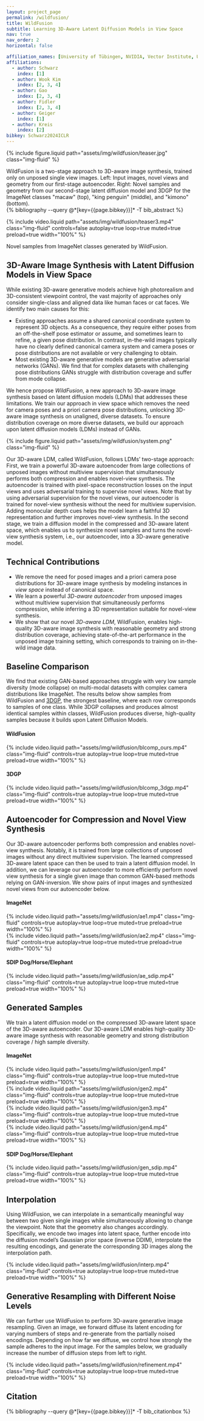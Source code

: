 ```yaml
---
layout: project_page
permalink: /wildfusion/
title: WildFusion
subtitle: Learning 3D-Aware Latent Diffusion Models in View Space
nav: true
nav_order: 2
horizontal: false

affiliation_names: [University of Tübingen, NVIDIA, Vector Institute, University of Toronto]
affiliations:
  - author: Schwarz
    index: [1]
  - author: Wook Kim
    index: [2, 3, 4]
  - author: Gao
    index: [2, 3, 4]
  - author: Fidler
    index: [2, 3, 4]
  - author: Geiger
    index: [1]
  - author: Kreis
    index: [2]
bibkey: Schwarz2024ICLR
---
```


{% include figure.liquid path="assets/img/wildfusion/teaser.jpg" class="img-fluid" %}

<div class="caption">
    WildFusion is a two-stage approach to 3D-aware image synthesis, trained only on unposed single view images. Left: Input images, novel views and geometry from our first-stage autoencoder. Right: Novel 
    samples and geometry from our second-stage latent diffusion model and 3DGP for the ImageNet classes "macaw" (top), "king penguin" (middle), and "kimono" (bottom).
</div>

<div class="section">
<div class="bibentry">
    {% bibliography --query @*[key={{page.bibkey}}]* -T bib_abstract %}
</div>
</div>

{% include video.liquid path="assets/img/wildfusion/teaser3.mp4" class="img-fluid" controls=false autoplay=true
loop=true muted=true preload=true width="100%" %}

<div class="caption">
    Novel samples from ImageNet classes generated by WildFusion.
</div>

<div class="section">
<h2 class="text-left text-secondary">
    3D-Aware Image Synthesis with Latent Diffusion Models in View Space
</h2>
<p>
    While existing 3D-aware generative models achieve high photorealism and 3D-consistent viewpoint control, the vast majority of approaches only consider single-class and aligned data like human faces or cat faces. We identify two main causes for this: 
    <ul>
        <li>Existing approaches assume a shared canonical coordinate system to represent 3D objects. As a consequence,
        they require either poses from an off-the-shelf pose estimator or assume, and sometimes learn to refine, a given pose
        distribution. In contrast, in-the-wild images typically have no clearly defined canonical camera
        system and camera poses or pose distributions are not available or very challenging to obtain.
        </li>
        <li>Most existing 3D-aware generative models are generative adversarial networks (GANs). We find that for complex datasets with challenging pose distributions GANs struggle with distribution coverage and suffer from mode collapse.
        </li>
    </ul>
    We hence propose <em>WildFusion</em>, a new approach to 3D-aware image synthesis based on latent diffusion models (LDMs) that addresses these limitations.
    We train our approach in view space which removes the need for camera poses and a priori camera pose distributions, unlocking 3D-aware image synthesis on unaligned, diverse datasets. To ensure distribution coverage on more diverse datasets, we build our approach upon latent diffusion models (LDMs) instead of GANs.
</p>
{% include figure.liquid path="assets/img/wildfusion/system.png" class="img-fluid" %}
<p>
Our 3D-aware LDM, called WildFusion, follows LDMs’ two-stage approach: First, we train a
powerful 3D-aware autoencoder from large collections of unposed images without multiview
supervision that simultaneously performs both compression and enables novel-view synthesis. The
autoencoder is trained with pixel-space reconstruction losses on the input views and uses adversarial training to supervise novel views. Note that by using adversarial supervision for the novel views, our autoencoder is trained for novel-view synthesis without the need for multiview supervision. Adding monocular depth cues helps the model learn a faithful 3D representation and further improves novel-view synthesis. In the second stage, we train a diffusion model in the compressed and 3D-aware latent space, which enables us to synthesize novel samples and turns the novel-view synthesis system, i.e., our autoencoder, into a 3D-aware generative model.
</p>
</div>

<div class="section">
<h2 class="text-left text-secondary">
    Technical Contributions
</h2>
<ul>
    <li>We remove the need for posed images and a priori camera pose distributions for 3D-aware image synthesis by modeling instances in <em>view space</em> instead of canonical space.</li>
    <li>We learn a powerful <em>3D-aware autoencoder</em> from unposed images without multiview supervision that simultaneously performs compression, while inferring a 3D representation suitable for novel-view synthesis.</li>
    <li>We show that our novel <em>3D-aware LDM</em>, WildFusion, enables high-quality 3D-aware image synthesis with reasonable geometry and strong distribution coverage, achieving state-of-the-art performance in the unposed image training setting, which corresponds to training on in-the-wild image data.</li>
</ul>
</div>

<div class="section">
<h2 class="text-left text-secondary">
    Baseline Comparison
</h2>   
<p>
  We find that existing GAN-based approaches struggle with very low sample diversity (mode collapse) on multi-modal datasets with complex camera distributions like ImageNet.
  The results below show samples from WildFusion and <a href="https://snap-research.github.io/3dgp/">3DGP</a>, the strongest baseline, where each row corresponds to samples of one class.
  While 3DGP collapses and produces almost identical samples within classes, WildFusion produces diverse, high-quality samples because it builds upon Latent Diffusion Models.
</p>
<div class="row">
    <div class="col-md-6 col-sm-6 col-xs-6 gallery">
        <h4>WildFusion</h4>
        {% include video.liquid path="assets/img/wildfusion/blcomp_ours.mp4" class="img-fluid" controls=true autoplay=true loop=true muted=true preload=true width="100%" %}
    </div>
    <div class="col-md-6 col-sm-6 col-xs-6 gallery">
        <h4>3DGP</h4>
        {% include video.liquid path="assets/img/wildfusion/blcomp_3dgp.mp4" class="img-fluid" controls=true autoplay=true loop=true muted=true preload=true width="100%" %}
    </div>
</div>
</div>

<div class="section">
<h2 class="text-left text-secondary">
Autoencoder for Compression and Novel View Synthesis
</h2>
<p>
Our 3D-aware autoencoder performs both compression and enables novel-view synthesis. Notably, it is trained from large collections of unposed images without any direct multiview supervision.
The learned compressed 3D-aware latent space can then be used to train a latent diffusion model. In addition, we can leverage our autoencoder to more efficiently perform novel view synthesis for a single given image than common GAN-based methods relying on GAN-inversion.
We show pairs of input images and synthesized novel views from our autoencoder below.
</p>
<div class="row">
<div class="col-md-12 col-sm-12 col-xs-12 gallery">
  <h4>ImageNet</h4>
        {% include video.liquid path="assets/img/wildfusion/ae1.mp4" class="img-fluid" controls=true autoplay=true loop=true muted=true preload=true width="100%" %}
</div>
<div class="col-md-12 col-sm-12 col-xs-12 gallery">
        {% include video.liquid path="assets/img/wildfusion/ae2.mp4" class="img-fluid" controls=true autoplay=true loop=true muted=true preload=true width="100%" %}
</div>
<div class="col-md-12 col-sm-12 col-xs-12 gallery">
  <h4>SDIP Dog/Horse/Elephant</h4>
        {% include video.liquid path="assets/img/wildfusion/ae_sdip.mp4" class="img-fluid" controls=true autoplay=true loop=true muted=true preload=true width="100%" %}
</div>
</div>
</div>

<div class="section">
<h2 class="text-left text-secondary">
Generated Samples
</h2>
<p>
We train a latent diffusion model on the compressed 3D-aware latent space of the 3D-aware autoencoder.
Our 3D-aware LDM enables high-quality 3D-aware image synthesis with reasonable geometry and strong distribution coverage / high sample diversity. 
  </p>
<div class="row">
    <div class="col-md-12 col-sm-12 col-xs-12 gallery">
      <h4>ImageNet</h4>
        {% include video.liquid path="assets/img/wildfusion/gen1.mp4" class="img-fluid" controls=true autoplay=true loop=true muted=true preload=true width="100%" %}
    </div>
    <div class="col-md-12 col-sm-12 col-xs-12 gallery">
        {% include video.liquid path="assets/img/wildfusion/gen2.mp4" class="img-fluid" controls=true autoplay=true loop=true muted=true preload=true width="100%" %}
    </div>
    <div class="col-md-12 col-sm-12 col-xs-12 gallery">
        {% include video.liquid path="assets/img/wildfusion/gen3.mp4" class="img-fluid" controls=true autoplay=true loop=true muted=true preload=true width="100%" %}
    </div>
    <div class="col-md-12 col-sm-12 col-xs-12 gallery">
             {% include video.liquid path="assets/img/wildfusion/gen4.mp4" class="img-fluid" controls=true autoplay=true loop=true muted=true preload=true width="100%" %}
    </div>
    <div class="col-md-12 col-sm-12 col-xs-12 gallery">
      <h4>SDIP Dog/Horse/Elephant</h4>
              {% include video.liquid path="assets/img/wildfusion/gen_sdip.mp4" class="img-fluid" controls=true autoplay=true loop=true muted=true preload=true width="100%" %}
    </div>
</div>
</div>

<div class="section">
<h2 class="text-left text-secondary">
Interpolation
</h2>
<p>
Using WildFusion, we can interpolate in a semantically meaningful way between two given single images while simultaneously allowing to change the viewpoint. Note that the geometry also changes accordingly. Specifically, we encode two images into latent space, further encode into the diffusion model’s Gaussian prior space (inverse DDIM), interpolate the resulting encodings, and generate the corresponding 3D images along the interpolation path. 
</p>
<div class="row">
<div class="col-md-12 col-sm-12 col-xs-12 gallery">
    {% include video.liquid path="assets/img/wildfusion/interp.mp4" class="img-fluid" controls=true autoplay=true loop=true muted=true preload=true width="100%" %}
</div>
</div>
</div>

<div class="section">
<h2 class="text-left text-secondary">
Generative Resampling with Different Noise Levels
</h2>
<p>
We can further use WildFusion to perform 3D-aware generative image resampling. Given an image, we forward diffuse its latent encoding for varying numbers of steps and re-generate from the partially noised encodings. Depending on how far we diffuse, we control how strongly the sample adheres to the input image. For the samples below, we gradually increase the number of diffusion steps from left to right.
</p>
<div class="row">
<div class="col-md-12 col-sm-12 col-xs-12 gallery">
    {% include video.liquid path="assets/img/wildfusion/refinement.mp4" class="img-fluid" controls=true autoplay=true loop=true muted=true preload=true width="100%" %}
</div>
</div>
</div>

<div class="section">
<h2 class="text-left text-secondary">
Citation
</h2>
<div class="bibentry">
    {% bibliography --query @*[key={{page.bibkey}}]* -T bib_citationbox %}
</div>
</div>
